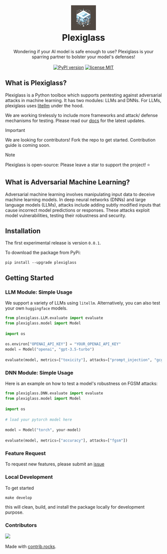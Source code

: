 <h1 align="center">
<img src="plexiglass/assets/plexiglass.png" width="80" height="80"><br>
Plexiglass</h1>
<p align="center">
Wondering if your AI model is safe enough to use? Plexiglass is your sparring partner to bolster your model's defenses!<br><br>
<a href="https://badge.fury.io/py/plexiglass"><img src="https://badge.fury.io/py/plexiglass.svg" alt="PyPI version" height="18"></a>
<a href="https://opensource.org/licenses/MIT"><img src="https://img.shields.io/badge/License-apache2.0-yellow.svg" alt="license MIT" height="18"></a>
</p>
<!-- <p align="center">A Python Machine Learning Security Toolbox for Adversarial Attacks. Works with LLMs, DNNs, and other machine learning algorithms.</p> -->

## What is Plexiglass?

Plexiglass is a Python toolbox which supports pentesting against adversarial attacks in machine learning. It has two modules: LLMs and DNNs. For LLMs, plexiglass uses [litellm](https://github.com/BerriAI/litellm) under the hood. 

We are working tirelessly to include more frameworks and attack/ defense mechanisms for testing. Please read our [docs](https://kortex-labs.github.io/plexiglass/build/html/index.html) for the latest updates.

> [!IMPORTANT]
> We are looking for contributors! Fork the repo to get started. Contribution guide is coming soon.

> [!NOTE]
> Plexiglass is open-source: Please leave a star to support the project! ⭐

## What is Adversarial Machine Learning?

Adversarial machine learning involves manipulating input data to deceive machine learning models. In deep neural networks (DNNs) and large language models (LLMs), attacks include adding subtly modified inputs that cause incorrect model predictions or responses. These attacks exploit model vulnerabilities, testing their robustness and security.

## Installation

The first experimental release is version `0.0.1`.

To download the package from PyPi:

`pip install --upgrade plexiglass`

## Getting Started

### LLM Module: Simple Usage

We support a variety of LLMs using `litellm`. Alternatively, you can also test your own `huggingface` models.

```python
from plexiglass.LLM.evaluate import evaluate
from plexiglass.model import Model

import os

os.environ["OPENAI_API_KEY"] = "YOUR_OPENAI_API_KEY"
model = Model("openai", "gpt-3.5-turbo")

evaluate(model, metrics=["toxicity"], attacks=["prompt_injection", "gcg"])
```

### DNN Module: Simple Usage

Here is an example on how to test a model's robustness on FGSM attacks:

```python
from plexiglass.DNN.evaluate import evaluate
from plexiglass.model import Model

import os

# load your pytorch model here

model = Model("torch", your-model)

evaluate(model, metrics=["accuracy"], attacks=["fgsm"])
```

### Feature Request
To request new features, please submit an [issue](https://github.com/enochkan/plexiglass/issues)

### Local Development

To get started

```python
make develop
```

this will clean, build, and install the package locally for development purpose.

### Contributors

<!-- Copy-paste in your Readme.md file -->

<a href="https://github.com/kortex-labs/plexiglass/graphs/contributors">
  <img src="https://contrib.rocks/image?repo=kortex-labs/plexiglass" />
</a>

Made with [contrib.rocks](https://contrib.rocks).
